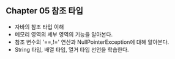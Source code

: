## Chapter 05 참조 타입

- 자바의 참조 타입 이해
- 메모리 영역의 세부 영역의 기능을 알아본다.
- 참조 변수의 '==,!=' 연산과 NullPointerException에 대해 알아본다.
- String 타입, 배열 타입, 열거 타입 선언을 학습한다.

